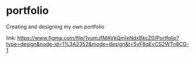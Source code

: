 # portfolio
Creating and designing my own portfolio

link: https://www.figma.com/file/1vumJfMAVkQmIxNdxBkcZ0/Portfolio?type=design&node-id=1%3A2352&mode=design&t=5yF8qEvCS2WTn8CG-1




